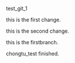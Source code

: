 test_git_1

this is the first change.

this is the second change.

this is the firstbranch.

chongtu_test finished.
